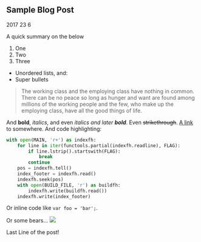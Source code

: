 ## Sample Blog Post
2017 23 6

A quick summary on the below

  1. One
  2. Two
  3. Three
 * Unordered lists, and:
 * Super bullets

> The working class and the employing class have nothing in common. There can be no peace so long as hunger and want are found among millions of the working people and the few, who make up the employing class, have all the good things of life.

And **bold**, *italics*, and even *italics and later **bold***. Even ~~strikethrough~~. [A link](https://markdowntohtml.com) to somewhere.
And code highlighting:
```python
with open(MAIN, 'r+') as indexfh:
    for line in iter(functools.partial(indexfh.readline), FLAG):
        if line.lstrip().startswith(FLAG):
            break
        continue
    pos = indexfh.tell()
    index_footer = indexfh.read()
    indexfh.seek(pos)
    with open(BUILD_FILE, 'r') as buildfh:
        indexfh.write(buildfh.read())
    indexfh.write(index_footer)
```
Or inline code like `var foo = 'bar';`.

Or some bears...
![](http://placebear.com/650/300)

Last Line of the post!

